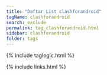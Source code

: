 ```yaml
---
title: "Daftar List clashforandroid"
tagName: clashforandroid
search: exclude
permalink: tag_clashforandroid.html
sidebar: clashforandroid
folder: tags
---
```

{% include taglogic.html %}

{% include links.html %}
